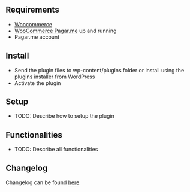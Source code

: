 ## Requirements
- [Woocommerce](https://github.com/woocommerce/woocommerce)
- [WooCommerce Pagar.me](https://github.com/claudiosanches/woocommerce-pagarme) up and running
- Pagar.me account

## Install
- Send the plugin files to wp-content/plugins folder or install using the plugins installer from WordPress
- Activate the plugin

## Setup
- TODO: Describe how to setup the plugin

## Functionalities
- TODO: Describe all functionalities

## Changelog
Changelog can be found [here](CHANGELOG.md)
